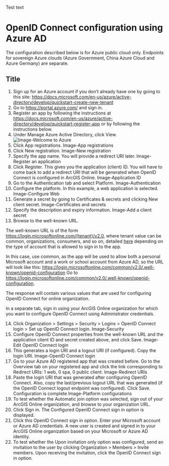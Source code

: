 Test text

# OpenID Connect configuration using Azure AD

The configuration described below is for Azure public cloud only. Endpoints for sovereign Azure clouds (Azure Government, China Azure Cloud and Azure Germany) are separate.

## Title

1.	Sign up for an Azure account if you don’t already have one by going to this site: 
https://docs.microsoft.com/en-us/azure/active-directory/develop/quickstart-create-new-tenant
2.	 Go to https://portal.azure.com/ and sign in.
3.	Register an app by following the instructions at
https://docs.microsoft.com/en-us/azure/active-directory/develop/quickstart-register-app 
or by following the instructions below.
4.	Under Manage Azure Active Directory, click View.
![Image-Welcome to Azure](https://github.com/ArcGIS/idp/blob/main/Documentation/ArcGIS%20Online/Images/Image-Welcome%20to%20Azure.png)
5.	Click App registrations.
Image-App registrations
6.	Click New registration.
Image-New registration
7.	Specify the app name. You will provide a redirect URI later.
Image-Register an application
8.	Click Register. This gives you the application (client) ID. You will have to come back to add a redirect URI that will be generated when OpenID Connect is configured in ArcGIS Online.
Image-Application ID
9.	Go to the Authentication tab and select Platform.
Image-Authentication
10.	Configure the platform. In this example, a web application is selected.
Image-Configure Web
11.	Generate a secret by going to Certificates & secrets and clicking New client secret.
Image-Certificates and secrets
12.	Specify the description and expiry information.
Image-Add a client secret
13.	Browse to the well-known URL. 

The well-known URL is of the form https://login.microsoftonline.com/{tenant}/v2.0, where tenant value can be common, organizations, consumers, and so on, detailed [here](https://docs.microsoft.com/en-us/azure/active-directory/develop/v2-protocols-oidc) depending on the type of account that is allowed to sign in to the app. 

In this case, use common, as the app will be used to allow both a personal Microsoft account and a work or school account from Azure AD, so the URL will look like this: https://login.microsoftonline.com/common/v2.0/.well-known/openid-configuration
Go to https://login.microsoftonline.com/common/v2.0/.well-known/openid-configuration.

The response will contain various values that are used for configuring OpenID Connect for online organization.

In a separate tab, sign in using your ArcGIS Online organization for which you want to configure OpenID Connect using Administrator credentials.

14.	Click Organization > Settings > Security > Logins > OpenID Connect login > Set up OpenID Connect login.
Image-Security
15.	Configure OpenID Connect properties from the well-known URL and the application client ID and secret created above, and click Save.
Image-Edit OpenID Connect login
16.	This generates a login URI and a logout URI (if configured). Copy the login URI.
Image-OpenID Connect login
17.	Go to your Azure AD registered app that was created before. 
Go to the Overview tab on your registered app and click the link corresponding to  Redirect URIs: 1 web, 0 spa, 0 public client.
Image-Redirect URIs
18.	Paste the login URI that was generated after configuring OpenID Connect.
Also, copy the last/previous logout URL that was generated (if the OpenID Connect logout endpoint was configured).
Click Save.
Configuration is complete
Image-Platform configurations
19.	To test whether the Automatic join option was selected, sign out of your ArcGIS Online organization, and browse to your organization URL.
20.	Click Sign in. The Configured OpenID Connect sign in option is displayed.
21.	Click this OpenID Connect sign in option. Enter your Microsoft account or Azure AD credentials. A new user is created and signed in to your ArcGIS Online organization based on your Microsoft or Azure AD identity.
22.	To test whether the Upon invitation only option was configured, send an invitation to the user by clicking Organization > Members > Invite members. Upon receiving the invitation, click the OpenID Connect sign in option.


